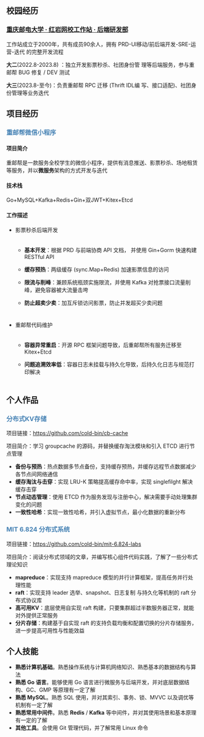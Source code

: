 ## 校园经历

### [重庆邮电⼤学 · 红岩⽹校⼯作站 · 后端研发部](https://redrock.team/)

⼯作站成⽴于2000年，共有成员90余⼈，拥有 PRD-UI移动/前后端开发-SRE-运营-迭代 的完整开发流程 

**⼤⼆**(2022.8-2023.8) ：独⽴开发影票秒杀、社团⾝份管 理等后端服务，参与重邮帮 BUG 修复 / DEV 测试 

**⼤三**(2023.8-⾄今)：负责重邮帮 RPC 迁移 (Thrift IDL编 写、接⼝适配)、社团⾝份管理等业务迭代

## 项目经历

### <span style="color:#4682b4">重邮帮微信⼩程序</span>

#### 项⽬简介

重邮帮是⼀款服务全校学⽣的微信⼩程序，提供有消息推送、影票秒杀、场地租赁等服务，并以**微服务**架构的⽅式开发与迭代

#### 技术栈

 Go+MySQL+Kafka+Redis+Gin+双JWT+Kitex+Etcd

#### ⼯作描述

- 影票秒杀后端开发

  <div style="height:5px"></div>

  - **基本开发**：根据 PRD 与前端协商 API ⽂档， 并使⽤ Gin+Gorm 快速构建 RESTful API

  - **缓存预热**：两级缓存 (sync.Map+Redis) 加速影票信息的访问

  - **限流与削峰**：兼顾系统瓶颈实施限流，并使⽤ Kafka 对抢票接⼝流量削峰，避免容器被⼤流量击垮

  - **防止超卖少卖**：加互斥锁访问影票，防止并发超买少卖问题

    <div style="height:10px"></div>

- 重邮帮代码维护

  <div style="height:5px"></div>

  - **容器异常重启**：开源 RPC 框架问题导致，后重邮帮所有服务迁移⾄ Kitex+Etcd

  - **问题追溯效率低**：容器⽇志未挂载与持久化导致，后持久化⽇志与规范打印解决

  <div style="height:5px;weight:100%"></div>

## 个人作品

### <span style="color:#4682b4">分布式KV存储</span>

项⽬链接：https://github.com/cold-bin/cb-cache 

项⽬简介：学习 groupcache 的源码，并替换缓存淘汰模块和引入 ETCD 进行节点管理

- **备份与预热**：热点数据多节点备份，⽀持缓存预热，并缓存远程节点数据减少各节点间网络通信
- **缓存淘汰与击穿**：实现 LRU-K 策略提高缓存命中率，实现 singlefilght 解决缓存击穿
- **节点动态管理**：使用 ETCD 作为服务发现与注册中心，解决需要手动处理集群变化的问题
- **⼀致性哈希**：实现⼀致性哈希，并引入虚拟节点，最⼩化数据的重新分布

### <span style="color:#4682b4">MIT 6.824 分布式系统</span>

项⽬链接：https://github.com/cold-bin/mit-6.824-labs

项目简介：阅读分布式领域的文章，并编写核⼼组件代码实践，了解了一些分布式理论知识

- **mapreduce**：实现⽀持 mapreduce 模型的并⾏计算框架，提⾼任务并⾏处理性能
- **raft**：实现⽀持 leader 选举、snapshot、⽇志复制 与持久化等机制的 raft 分布式协议库
- **⾼可⽤KV**：底层使⽤⾃实现 raft 构建，只要集群超过半数服务器正常，就能对外提供正常服务
- **分⽚存储**：构建基于⾃实现 raft 的⽀持负载均衡和配置切换的分⽚存储服务，进⼀步提⾼可⽤性与性能效益

## 个人技能

- **熟悉计算机基础**。熟悉操作系统与计算机⽹络知识、熟悉基本的数据结构与算法
- **熟悉 Go 语言**。能够使⽤ Go 语⾔进⾏微服务与后端开发，并对底层数据结构、GC、GMP 等原理有一定了解
- **熟悉 MySQL**。熟悉 SQL 使用，并对其索引、事务、锁、MVVC 以及调优等机制有一定了解
- **熟悉常⽤中间件**。熟悉 **Redis** / **Kafka** 等中间件，并对其使⽤场景和基本原理有⼀定的了解
- **其他工具**。会使⽤ Git 管理代码，并了解常⽤ Linux 命令
